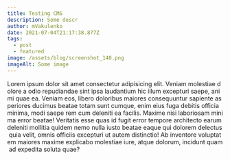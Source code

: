 ```yaml
---
title: Testing CMS
description: Some descr
author: mVakulenko
date: 2021-07-04T21:17:38.877Z
tags:
  - post
  - featured
image: /assets/blog/screenshot_140.png
imageAlt: Some image
---
```

Lorem ipsum dolor sit amet consectetur adipisicing elit. Veniam molestiae dolore a odio repudiandae sint ipsa laudantium hic illum excepturi saepe, animi quae ea. Veniam eos, libero doloribus maiores consequuntur sapiente asperiores ducimus beatae totam sunt cumque, enim eius fuga debitis officia minima, modi saepe rem cum deleniti ea facilis. Maxime nisi laboriosam minima error beatae! Veritatis esse quas id fugit error tempore architecto earum deleniti mollitia quidem nemo nulla iusto beatae eaque qui dolorem delectus quia velit, omnis officiis excepturi ut autem distinctio! Ab inventore voluptatem maiores maxime explicabo molestiae iure, atque dolorum, incidunt quam ad expedita soluta quae?